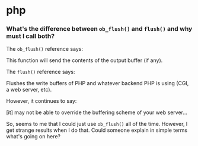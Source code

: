 # php

### What's the difference between `ob_flush()` and `flush()` and why must I call both?

The `ob_flush()` reference says:

This function will send the contents of the output buffer (if any).

The `flush()` reference says:

Flushes the write buffers of PHP and whatever backend PHP is using (CGI, a web server, etc).

However, it continues to say:

[it] may not be able to override the buffering scheme of your web server…

So, seems to me that I could just use `ob_flush()` all of the time. However, I get strange results when I do that. Could someone explain in simple terms what's going on here?


